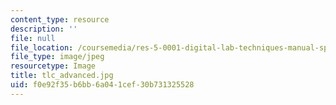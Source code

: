 ```yaml
---
content_type: resource
description: ''
file: null
file_location: /coursemedia/res-5-0001-digital-lab-techniques-manual-spring-2007/f0e92f35b6bb6a041cef30b731325528_tlc_advanced.jpg
file_type: image/jpeg
resourcetype: Image
title: tlc_advanced.jpg
uid: f0e92f35-b6bb-6a04-1cef-30b731325528
---
```

